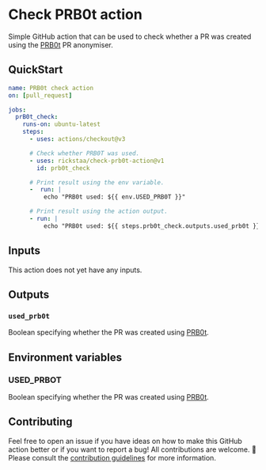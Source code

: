 # Check PRB0t action

Simple GitHub action that can be used to check whether a PR was created using the 
[PRB0t](https://github.com/PRB0t/PRB0t) PR anonymiser.

## QuickStart

```yml
name: PRB0t check action
on: [pull_request]

jobs:
  prB0t_check:
    runs-on: ubuntu-latest
    steps:
      - uses: actions/checkout@v3

      # Check whether PRB0T was used.
      - uses: rickstaa/check-prb0t-action@v1
        id: prb0t_check

      # Print result using the env variable.
      -  run: |
          echo "PRB0t used: ${{ env.USED_PRB0T }}"

      # Print result using the action output.
      - run: |
          echo "PRB0t used: ${{ steps.prb0t_check.outputs.used_prb0t }}"
```

## Inputs

This action does not yet have any inputs.

## Outputs

### `used_prb0t`

Boolean specifying whether the PR was created using [PRB0t](https://github.com/PRB0t/PRB0t).

## Environment variables

### USED_PRBOT

Boolean specifying whether the PR was created using [PRB0t](https://github.com/PRB0t/PRB0t).

## Contributing

Feel free to open an issue if you have ideas on how to make this GitHub action better or if you want to report a bug! All contributions are welcome. :rocket: Please consult the [contribution guidelines](CONTRIBUTING.md) for more information.
